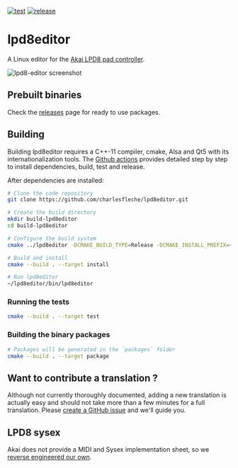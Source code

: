 [![test](https://github.com/charlesfleche/lpd8editor/actions/workflows/test.yml/badge.svg)](https://github.com/charlesfleche/lpd8editor/actions/workflows/test.yml) [![release](https://github.com/charlesfleche/lpd8editor/actions/workflows/release.yml/badge.svg)](https://github.com/charlesfleche/lpd8editor/actions/workflows/release.yml)

# lpd8editor

A Linux editor for the [Akai LPD8 pad controller](http://www.akaipro.com/product/lpd8).

![lpd8-editor screenshot](doc/screenshot.png?raw=true "lpd8editor")

## Prebuilt binaries

Check the [releases](https://github.com/charlesfleche/lpd8editor/releases) page for ready to use packages.

## Building

Building lpd8editor requires a C++-11 compiler, cmake, Alsa and Qt5 with its internationalization tools. The [Github actions](.github/workflows/release.yml) provides detailed step by step to install dependencies, build, test and release.

After dependencies are installed:

```bash
# Clone the code repository
git clone https://github.com/charlesfleche/lpd8editor.git

# Create the build directory
mkdir build-lpd8editor
cd build-lpd8editor

# Configure the build system
cmake ../lpd8editor -DCMAKE_BUILD_TYPE=Release -DCMAKE_INSTALL_PREFIX=~/lpd8editor

# Build and install
cmake --build . --target install

# Run lpd8editor
~/lpd8editor/bin/lpd8editor
```

### Running the tests

```bash
cmake --build . --target test
```

### Building the binary packages

```bash
# Packages will be generated in the `packages` folder
cmake --build . --target package
```

## Want to contribute a translation ?

Although not currently thoroughly documented, adding a new translation is actually easy and should not take more than a few minutes for a full translation. Please [create a GitHub issue](https://github.com/charlesfleche/lpd8editor/issues/new?title=New+translation+request) and we'll guide you.

## LPD8 sysex

Akai does not provide a MIDI and Sysex implementation sheet, so we [reverse engineered our own](doc/SYSEX.md).
